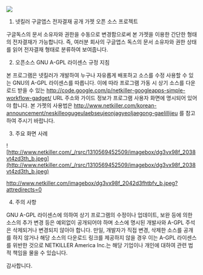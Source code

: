 [![](http://www.netkiller.com/_/rsrc/1310609524663/imagebox/Screen%20shot%202011-07-13%20at%20%EC%98%A4%ED%9B%84%207.11.29.png)](http://www.netkiller.com/googleapps)

1. 넷킬러 구글앱스 전자결재 공개 가젯 오픈 소스 프로젝트

구글독스의 문서 소유자와 권한을 수동으로 변경함으로써 본 가젯을 이용한 간단한 형태의 전자결재가 가능합니다. 즉, 여러분 회사의 구글앱스 독스의 문서 소유자와 권한 상태를 읽어 전자결재 형태로 분류하여 보여줍니다.

2. 오픈소스 GNU A-GPL 라이센스 규정 지침

본 프로그램은 넷킬러가 개발하여 누구나 자유롭게 배포하고 소스를 수정 사용할 수 있는 GNU의 A-GPL 라이센스를 따릅니다. 이에 따라 프로그램 가동 시 상기 소스를 다운로드 받을 수 있는 http://code.google.com/p/netkiller-googleapps-simple-workflow-gadget/ URL 주소와 가이드 정보가 프로그램 사용자 화면에 명시되어 있어야 합니다. 본 가젯의 사용법은 http://www.netkiller.com/korean-announcement/neskilleogugeulaebseujeonjagyeoljaegong-gaelillijeu 를 참고하여 주시기 바랍니다.

3. 주요 화면 사례

![http://www.netkiller.com/_/rsrc/1310569452509/imagebox/dg3vx98f_2038vt4zd3th_b.jpeg](http://www.netkiller.com/_/rsrc/1310569452509/imagebox/dg3vx98f_2038vt4zd3th_b.jpeg)

http://www.netkiller.com/imagebox/dg3vx98f_2042d3fhtbfv_b.jpeg?attredirects=0

4. 주의 사항

GNU A-GPL 라이센스에 의하여 상기 프로그램의 수정이나 업데이트, 보완 등에 의한 소스의 추가 변경 등은 예외없이 공개되어야 하며 소스에 명시된 개발사와 A-GPL 주석은 삭제되거나 변경되지 않아야 합니다.
만일, 개발자가 직접 변경, 삭제한 소스를 공개를 하지 않거나 해당 소스의 다운로드 링크를 제공하지 않을 경우 이는 A-GPL 라이센스를 위반한 것으로 NETKILLER America Inc.는 해당 기업이나 개인에 대하여 관련 법적 책임을 물을 수 있습니다.

감사합니다.

